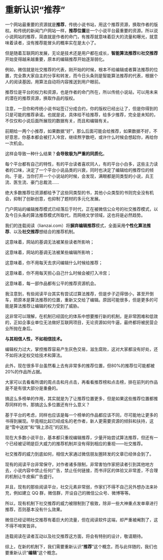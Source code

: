 # 重新认识“推荐”

一个网站最重要的资源就是**推荐**，传统小说书站，用这个推荐资源，换取作者的版权。和传统的新闻门户网站一样，**推荐位置**是一个小说平台最重要的资源。所以说小说网站的推荐，简直就是作者的命门，有推荐就意味着巨大的流量和曝光，就意味着读者，没有推荐能冒头的概率实在是太小了。

但是随着互联网的发展，无论是技术还是用户都在成长，**智能算法推荐**和**社交推荐**开始变得越来越重要，原本的编辑推荐开始逐渐弱化。

例如，微信就是社交推荐的代表，刚开始的时候，根本不给编辑或者算法推荐的位置，完全靠大家自主的分享和转发，而今日头条则是智能算法推荐的代表，根据个人的阅读基因，用算法自动将内容推送到用户眼前。

推荐位是平台的权力和资源，也是作者的命门所在，所以传统小说站，可以用未来的潜在的推荐资源，换取作品的版权。

注意，一旦你和传统小说书站签订分成合约，你的版权已经出让了，但是你得到的只是可能的推荐承诺。也就是说，具体给不给推荐，给多少推荐，完全是未知的，不仅仅和小说后面所展现的数据有关，而且和编辑有关。

前期给一两个小推荐，如果数据“好”，那么后面可能会给推荐，如果数据不好，不好意思，你基本都会被打入冷宫，继续熬字数吧，或许什么时候会想起你，再给你一次机会。

这样会导致一种什么结果？**会导致极为严重的同质化**。

每个平台都有自己的特性，有的平台读者喜欢同人，有的平台小白多，这些主力读者的口味，决定了一个平台小说品类的兴衰，同时也决定了编辑给的推荐位的倾向。于是，当你打开一个小说站的时候，会发现，满眼都是同类型的小说，兵王流、医生流、豪门总裁流……

绝大多数推荐位资源都给予了这些同类型的书，其他小众类型的书则完全没有机会，抑制了创新创意，也抑制了题材的多元化发展。

门户网站的编辑推荐模式已经落后于时代，正在被微信公众号的社交推荐模式，以及今日头条的算法推荐模式所取代，而网络文学领域，这也将是必然趋势。

我们的连载阅读（lianzai.com）将**摒弃编辑推荐**模式，全面采用**个性化算法推荐**、以及**社交推荐**想结合的推荐机制。

这意味着，网站的基调无法被某些读者所影响；

这意味着，网站的基调无法被某些编辑所影响；

这意味着，你不用每天去求问编辑什么时候给推荐；

这意味着，你不用每天担心自己什么时候会被打入冷宫；

这意味着，每一部作品都有公平的推荐资源机会。

我注意到，有些阅读平台其实有尝试过算法推荐，但是步子迈得很小，甚至开倒车，把原本是算法推荐的位置，重新又交给了编辑。原因可能很多，但是更多的可能是算法推荐让编辑的权力受到了威胁。

这非常可以理解，在机制已经固化的体系中想要推行新的机制，是非常困难和低效的，正如企事业单位无法做好互联网项目，无论资源如何牛逼，最终都将被民营企业所抛在身后。

**与其相信人性，不如相信技术。**

编辑权力过大，掌控推荐容易产生灰色交易，滋生腐败，这对大家都没有好处，还不如将决定权交给技术和算法。

此外，现在很多平台虽然看上去有非常多的推荐位置，但80%的推荐位可能都被20%的作品所占据。

大家可以去看看所谓的周点击和月点击，再看看推荐榜和点击榜，排在前列的作品是不是有很大部分是重叠的。

搞这么多榜单的作用，其实就是为了让推荐位置更多，但是如果这些推荐位置都推荐同样的书，那搞这么多位置还有什么意义？

基于平台的考虑，同样也应该是每一个榜单的作品都应该不同，尽可能地让更多的书得到展现。毕竟相比起已经成名的老作者，新人更需要资源的倾斜和扶持，这是“雪中送炭”和“锦上添花”的区别。

现在大多数小说平台，基本都只重视编辑推荐，少量开始尝试算法推荐，但还有一个已经被证明是巨大威力的推荐机制并没有得到相应的重视——社交推荐。

社交推荐的威力到底如何，相信大家通过微信朋友圈转发的文章已经体会到了。

现有的阅读平台非常保守，对作者诸多限制，非常害怕作家把读者引到其他地方去，小说内容中禁止任何广告，禁止任何链接，而书评区的体验又非常差，不合理的机制让牛皮癣广告盛行。

并且，现有的那些阅读平台，社交元素非常弱，作家们不得不自己另外想办法来补充，例如建立 QQ 群，微信群，开设自己的微信公众号、微博等等。

所以，现有机制下社交推荐的威力被限制到了极致，除非一些大神重点发单章进行推荐，否则基本没有什么效果。

微信已经证明社交推荐有着巨大的流量，但在阅读软件这端，却严重被阉割了，这不得不啼笑皆非。

连载阅读在读者互动以及社交推荐这方面，将会有特别的设计，敬请期待。

综上，在新的机制下，我们需要重新认识“**推荐**”这个概念，而与此伴随的，我们也要重新认识“**编辑**”这个概念。

